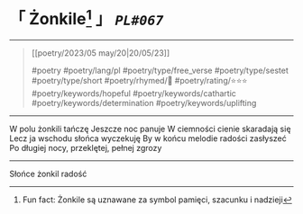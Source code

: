 # &#12300; Żonkile[^1] &#12301; *`PL#067`*

---

> [[poetry/2023/05 may/20|20/05/23]]
> 
> #poetry 
> #poetry/lang/pl 
> #poetry/type/free_verse #poetry/type/sestet #poetry/type/short 
> #poetry/rhymed/🔴 
> #poetry/rating/⭐⭐⭐ 
> #poetry/keywords/hopeful #poetry/keywords/cathartic #poetry/keywords/determination #poetry/keywords/uplifting 

---

W polu żonkili tańczę 
Jeszcze noc panuje
W ciemności cienie skaradają się 
Lecz ja wschodu słońca wyczekuję
By w końcu melodie radości zasłyszeć
Po długiej nocy, przeklętej, pełnej zgrozy

---

Słońce żonkil radość
[^1]: Fun fact: Żonkile są uznawane za symbol pamięci, szacunku i nadzieji